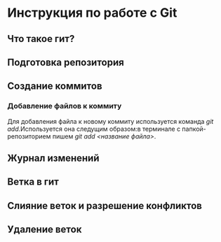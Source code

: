 # Инструкция по работе с Git 

## Что такое гит?

## Подготовка репозитория

## Создание  коммитов

### Добавление файлов к коммиту
Для добавления файла к новому коммиту используется команда *git add*.Используется она следущим образом:в терминале с папкой-репозиторием пишем *git add <название файла>*.     
## Журнал изменений

## Ветка в гит

## Слияние веток и разрешение конфликтов

## Удаление веток